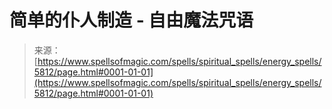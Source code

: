 <!--yml

category: 未分类

date: 2024-06-12 18:40:09

-->

# 简单的仆人制造 - 自由魔法咒语

> 来源：[https://www.spellsofmagic.com/spells/spiritual_spells/energy_spells/5812/page.html#0001-01-01](https://www.spellsofmagic.com/spells/spiritual_spells/energy_spells/5812/page.html#0001-01-01)
